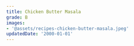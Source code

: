 ```yaml
---
title: Chicken Butter Masala
grade: B
images:
- '@assets/recipes-chicken-butter-masala.jpeg'
updatedDate: '2000-01-01'
---
```

